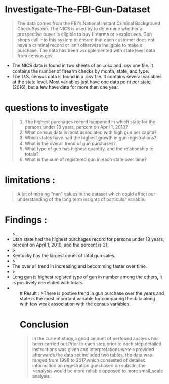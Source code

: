 # Investigate-The-FBI-Gun-Dataset

>The data comes from the FBI's National Instant Criminal Background Check System. The NICS is used by to determine whether a prospective buyer is eligible to buy firearms or >explosives. Gun shops call into this system to ensure that each customer does not have a criminal record or isn’t otherwise ineligible to make a purchase. The data has been >supplemented with state level data from census.gov.

<ul>
  <li>The NICS data is found in two sheets of an .xlsx and .csv one file. It contains the number of firearm checks by month, state, and type.</li>
  <li>The U.S. census data is found in a .csv file. It contains several variables at the state level. Most variables just have one data point per state (2016), but a few have data for more than one year.</li>
</ul>

# questions to investigate

><ol>
><li>The highest purchages record happened in which state for the persons under 18 years, percent on April 1, 2010?</li>
><li>What census data is most associated with high gun per capita?</li>
><li>Which states have had the highest growth in gun registrations?</li>
><li>What is the overall trend of gun purchases?</li>
><li>What type of gun has highest quantity, and the relationship to totals?</li>
><li>What is the sum of registered gun in each state over time?</li>
></ol>

# limitations :

>A lot of missing "nan" values in the dataset which could affect our understanding of the long term insights of particular variable.

# Findings :
<ul>
><li>Utah state had the highest purchages record for persons under 18 years, percent on April 1, 2010, and the percent is 31.<li>
><li>Kentucky has the largest count of total gun sales.<li>
><li>The over all trend in increasing and becomming faster over time.<li>
><li>Long gun is highest registed type of gun in number among the others, it is positively correlated with totals.<li>
<ul>
# Result :
>There is postive trend in gun purchase over the years and state is the most important variable for comparing the data along with few weak association with the census variables.

# Conclusion
>In the current study,a good amount of perfound analysis has been carried out.Prior to each step,prior to each step,detailed instructions was given and interpretations were >provided afterwards.the data set included two tables, the data was ranged from 1998 to 2017,which consested of detailed information on regestration gunsbased on substin, the >analysis would be more reliable opposed to more small_scale analysis.

